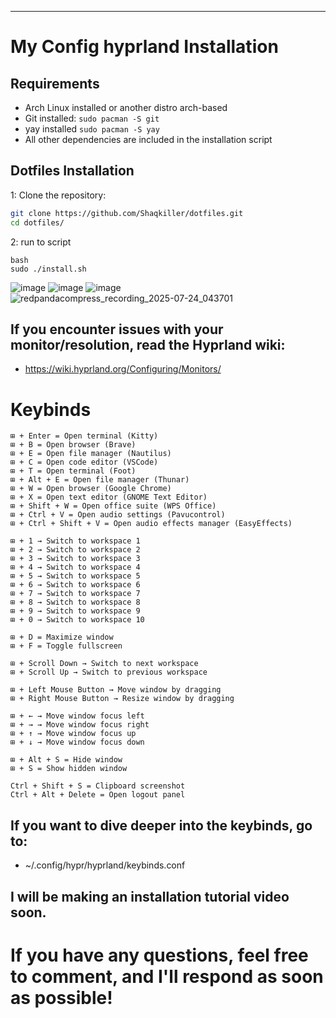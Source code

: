 ---------------------------------------------------------------------------------------------------------------------------------------------------------------------------------------------------------
# My Config hyprland Installation

## Requirements
- Arch Linux installed or another distro arch-based
- Git installed: `sudo pacman -S git`
- yay installed `sudo pacman -S yay`
- All other dependencies are included in the installation script

## Dotfiles Installation

1: Clone the repository:

```bash
git clone https://github.com/Shaqkiller/dotfiles.git
cd dotfiles/
```
2: run to script 
```
bash
sudo ./install.sh
```


![image](https://github.com/user-attachments/assets/49c0b2db-55ed-4073-9e5c-cadf9eee383a)
![image](https://github.com/user-attachments/assets/ab5a0f3a-5eb5-44e6-ba51-e798b40ed729)
![image](https://github.com/user-attachments/assets/35096a7a-c5d1-4a65-8785-07c445857a63)
![redpandacompress_recording_2025-07-24_043701](https://github.com/user-attachments/assets/2365051e-7a12-4906-9d98-1fb3ac9f1d71)


## If you encounter issues with your monitor/resolution, read the Hyprland wiki:
- https://wiki.hyprland.org/Configuring/Monitors/

# Keybinds 
```
⊞ + Enter = Open terminal (Kitty)  
⊞ + B = Open browser (Brave)  
⊞ + E = Open file manager (Nautilus)  
⊞ + C = Open code editor (VSCode)  
⊞ + T = Open terminal (Foot)  
⊞ + Alt + E = Open file manager (Thunar)  
⊞ + W = Open browser (Google Chrome)  
⊞ + X = Open text editor (GNOME Text Editor)  
⊞ + Shift + W = Open office suite (WPS Office)  
⊞ + Ctrl + V = Open audio settings (Pavucontrol)  
⊞ + Ctrl + Shift + V = Open audio effects manager (EasyEffects)  

⊞ + 1 → Switch to workspace 1  
⊞ + 2 → Switch to workspace 2  
⊞ + 3 → Switch to workspace 3  
⊞ + 4 → Switch to workspace 4  
⊞ + 5 → Switch to workspace 5  
⊞ + 6 → Switch to workspace 6  
⊞ + 7 → Switch to workspace 7  
⊞ + 8 → Switch to workspace 8  
⊞ + 9 → Switch to workspace 9  
⊞ + 0 → Switch to workspace 10  

⊞ + D = Maximize window  
⊞ + F = Toggle fullscreen  

⊞ + Scroll Down → Switch to next workspace  
⊞ + Scroll Up → Switch to previous workspace  

⊞ + Left Mouse Button → Move window by dragging  
⊞ + Right Mouse Button → Resize window by dragging  

⊞ + ← → Move window focus left  
⊞ + → → Move window focus right  
⊞ + ↑ → Move window focus up  
⊞ + ↓ → Move window focus down  

⊞ + Alt + S = Hide window  
⊞ + S = Show hidden window  

Ctrl + Shift + S = Clipboard screenshot  
Ctrl + Alt + Delete = Open logout panel  
```
## If you want to dive deeper into the keybinds, go to:

- ~/.config/hypr/hyprland/keybinds.conf



## I will be making an installation tutorial video soon.






# If you have any questions, feel free to comment, and I'll respond as soon as possible!


